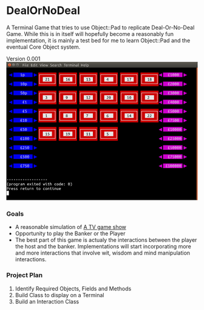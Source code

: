 # DealOrNoDeal
A Terminal Game that tries to use Object::Pad to replicate Deal-Or-No-Deal Game.  While this is in itself 
will hopefully become a reasonably fun implementation, it is mainly a test bed for me to learn Object::Pad
and the eventual Core Object system.

Version 0.001
![image](https://github.com/saiftynet/DealOrNoDeal/blob/main/Screenshots/Version001.png)

### Goals
* A reasonable simulation of [A TV game show](https://en.wikipedia.org/wiki/Deal_or_No_Deal)
* Opportunity to play the Banker or the Player
* The best part of this game is actualy the interactions between the player the host and the banker.
Implementations will start incorporating more and more interactions that involve wit, wisdom and
mind manipulation interactions.

### Project Plan
1. Identify Required Objects, Fields and Methods
2. Build Class to display on a Terminal 
3. Build an Interaction Class
